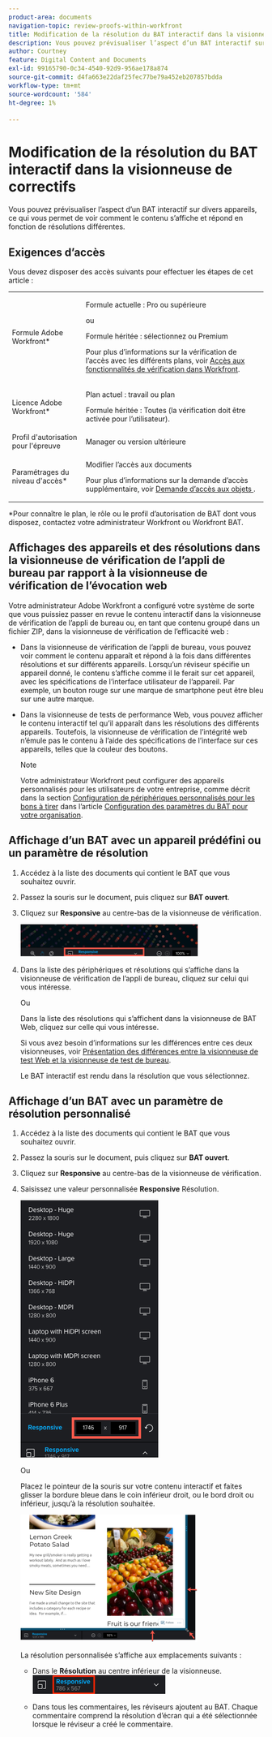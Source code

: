 ```yaml
---
product-area: documents
navigation-topic: review-proofs-within-workfront
title: Modification de la résolution du BAT interactif dans la visionneuse de correctifs
description: Vous pouvez prévisualiser l’aspect d’un BAT interactif sur divers appareils, ce qui vous permet de voir comment le contenu s’affiche et répond en fonction de résolutions différentes.
author: Courtney
feature: Digital Content and Documents
exl-id: 99165790-0c34-4540-92d9-956ae178a874
source-git-commit: d4fa663e22daf25fec77be79a452eb207857bdda
workflow-type: tm+mt
source-wordcount: '584'
ht-degree: 1%

---
```


# Modification de la résolution du BAT interactif dans la visionneuse de correctifs

Vous pouvez prévisualiser l’aspect d’un BAT interactif sur divers appareils, ce qui vous permet de voir comment le contenu s’affiche et répond en fonction de résolutions différentes.

## Exigences d’accès

Vous devez disposer des accès suivants pour effectuer les étapes de cet article :

<table style="table-layout:auto"> 
 <col> 
 <col> 
 <tbody> 
  <tr> 
   <td role="rowheader">Formule Adobe Workfront*</td> 
   <td> <p>Formule actuelle : Pro ou supérieure</p> <p>ou</p> <p>Formule héritée : sélectionnez ou Premium</p> <p>Pour plus d’informations sur la vérification de l’accès avec les différents plans, voir <a href="/help/quicksilver/administration-and-setup/manage-workfront/configure-proofing/access-to-proofing-functionality.md" class="MCXref xref">Accès aux fonctionnalités de vérification dans Workfront</a>.</p> </td> 
  </tr> 
  <tr> 
   <td role="rowheader">Licence Adobe Workfront*</td> 
   <td> <p>Plan actuel : travail ou plan</p> <p>Formule héritée : Toutes (la vérification doit être activée pour l’utilisateur).</p> </td> 
  </tr> 
  <tr> 
   <td role="rowheader">Profil d'autorisation pour l'épreuve </td> 
   <td>Manager ou version ultérieure</td> 
  </tr> 
  <tr> 
   <td role="rowheader">Paramétrages du niveau d'accès*</td> 
   <td> <p>Modifier l’accès aux documents</p> <p>Pour plus d’informations sur la demande d’accès supplémentaire, voir <a href="../../../../workfront-basics/grant-and-request-access-to-objects/request-access.md" class="MCXref xref">Demande d’accès aux objets </a>.</p> </td> 
  </tr> 
 </tbody> 
</table>

&#42;Pour connaître le plan, le rôle ou le profil d’autorisation de BAT dont vous disposez, contactez votre administrateur Workfront ou Workfront BAT.

## Affichages des appareils et des résolutions dans la visionneuse de vérification de l’appli de bureau par rapport à la visionneuse de vérification de l’évocation web

Votre administrateur Adobe Workfront a configuré votre système de sorte que vous puissiez passer en revue le contenu interactif dans la visionneuse de vérification de l’appli de bureau ou, en tant que contenu groupé dans un fichier ZIP, dans la visionneuse de vérification de l’efficacité web :

* Dans la visionneuse de vérification de l’appli de bureau, vous pouvez voir comment le contenu apparaît et répond à la fois dans différentes résolutions et sur différents appareils. Lorsqu’un réviseur spécifie un appareil donné, le contenu s’affiche comme il le ferait sur cet appareil, avec les spécifications de l’interface utilisateur de l’appareil. Par exemple, un bouton rouge sur une marque de smartphone peut être bleu sur une autre marque.

* Dans la visionneuse de tests de performance Web, vous pouvez afficher le contenu interactif tel qu’il apparaît dans les résolutions des différents appareils. Toutefois, la visionneuse de vérification de l’intégrité web n’émule pas le contenu à l’aide des spécifications de l’interface sur ces appareils, telles que la couleur des boutons.

  >[!NOTE]
  >
  >Votre administrateur Workfront peut configurer des appareils personnalisés pour les utilisateurs de votre entreprise, comme décrit dans la section [Configuration de périphériques personnalisés pour les bons à tirer](/help/quicksilver/administration-and-setup/manage-workfront/configure-proofing/configure-proofing-organization.md#configure-custom-devices-for-proofs) dans l’article [Configuration des paramètres du BAT pour votre organisation](/help/quicksilver/administration-and-setup/manage-workfront/configure-proofing/configure-proofing-organization.md).

## Affichage d’un BAT avec un appareil prédéfini ou un paramètre de résolution

1. Accédez à la liste des documents qui contient le BAT que vous souhaitez ouvrir.
1. Passez la souris sur le document, puis cliquez sur **BAT ouvert**.
1. Cliquez sur **Responsive** au centre-bas de la visionneuse de vérification.

   ![Resolution_option_in_DPV.png](assets/resolution-option-in-dpv-350x64.png)

1. Dans la liste des périphériques et résolutions qui s’affiche dans la visionneuse de vérification de l’appli de bureau, cliquez sur celui qui vous intéresse.

   Ou

   Dans la liste des résolutions qui s’affichent dans la visionneuse de BAT Web, cliquez sur celle qui vous intéresse.

   Si vous avez besoin d’informations sur les différences entre ces deux visionneuses, voir [Présentation des différences entre la visionneuse de test Web et la visionneuse de test de bureau](../../../../review-and-approve-work/proofing/proofing-overview/understand-differences-between-web-viewer.md).

   Le BAT interactif est rendu dans la résolution que vous sélectionnez.

## Affichage d’un BAT avec un paramètre de résolution personnalisé

1. Accédez à la liste des documents qui contient le BAT que vous souhaitez ouvrir.
1. Passez la souris sur le document, puis cliquez sur **BAT ouvert**.
1. Cliquez sur **Responsive** au centre-bas de la visionneuse de vérification.
1. Saisissez une valeur personnalisée **Responsive** Résolution.

   ![Type_a_custom_resolution_DPV.png](assets/type-a-custom-resolution-dpv.png)

   Ou

   Placez le pointeur de la souris sur votre contenu interactif et faites glisser la bordure bleue dans le coin inférieur droit, ou le bord droit ou inférieur, jusqu’à la résolution souhaitée.

   ![Drag_blue_edge_for_resolution.png](assets/drag-blue-edges-for-resolution-350x251.png)

   La résolution personnalisée s’affiche aux emplacements suivants :

   * Dans le **Résolution** au centre inférieur de la visionneuse.\
     ![Capture d’écran_2018-05-15_10-27-54.png](assets/screenshot-2018-05-15-10-27-54.png)

   * Dans tous les commentaires, les réviseurs ajoutent au BAT. Chaque commentaire comprend la résolution d’écran qui a été sélectionnée lorsque le réviseur a créé le commentaire.
